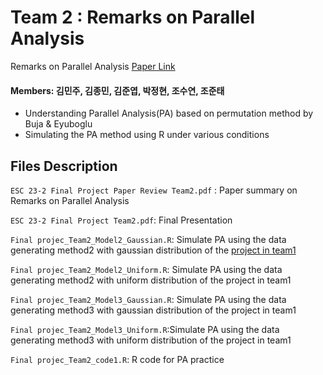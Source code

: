 # Team 2 : Remarks on Parallel Analysis
Remarks on Parallel Analysis [Paper Link](https://pubmed.ncbi.nlm.nih.gov/26811132/)
#### Members: 김민주, 김종민, 김준엽, 박정현, 조수연, 조준태
- Understanding Parallel Analysis(PA) based on permutation method by Buja & Eyuboglu
- Simulating the PA method using R under various conditions


## Files Description
`ESC 23-2 Final Project Paper Review Team2.pdf` : Paper summary on Remarks on Parallel Analysis

``ESC 23-2 Final Project Team2.pdf``: Final Presentation

`Final projec_Team2_Model2_Gaussian.R`: Simulate PA using the data generating method2 with gaussian distribution of the [project in team1](https://arxiv.org/abs/1909.10710)

`Final projec_Team2_Model2_Uniform.R`: Simulate PA using the data generating method2 with uniform distribution of the project in team1

`Final projec_Team2_Model3_Gaussian.R`: Simulate PA using the data generating method3 with gaussian distribution of the project in team1

`Final projec_Team2_Model3_Uniform.R`:Simulate PA using the data generating method3 with uniform distribution of the project in team1

`Final projec_Team2_code1.R`: R code for PA practice
